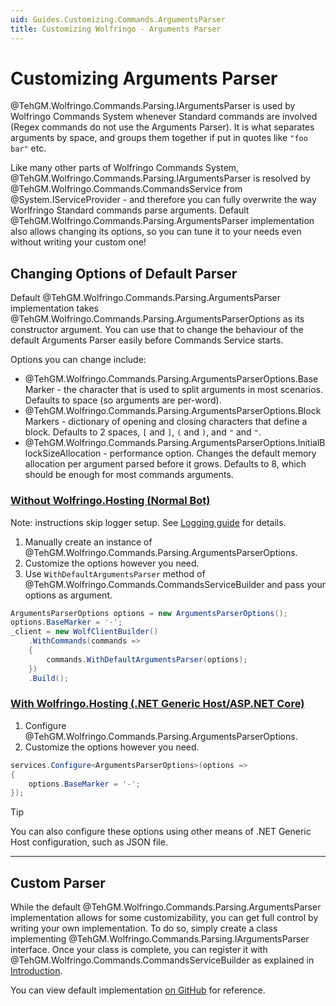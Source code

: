 ```yaml
---
uid: Guides.Customizing.Commands.ArgumentsParser
title: Customizing Wolfringo - Arguments Parser
---
```


# Customizing Arguments Parser
@TehGM.Wolfringo.Commands.Parsing.IArgumentsParser is used by Wolfringo Commands System whenever Standard commands are involved (Regex commands do not use the Arguments Parser). It is what separates arguments by space, and groups them together if put in quotes like `"foo bar"` etc.

Like many other parts of Wolfringo Commands System, @TehGM.Wolfringo.Commands.Parsing.IArgumentsParser is resolved by @TehGM.Wolfringo.Commands.CommandsService from @System.IServiceProvider - and therefore you can fully overwrite the way Worlfringo Standard commands parse arguments. Default @TehGM.Wolfringo.Commands.Parsing.ArgumentsParser implementation also allows changing its options, so you can tune it to your needs even without writing your custom one!

## Changing Options of Default Parser
Default @TehGM.Wolfringo.Commands.Parsing.ArgumentsParser implementation takes @TehGM.Wolfringo.Commands.Parsing.ArgumentsParserOptions as its constructor argument. You can use that to change the behaviour of the default Arguments Parser easily before Commands Service starts.

Options you can change include:
- @TehGM.Wolfringo.Commands.Parsing.ArgumentsParserOptions.BaseMarker - the character that is used to split arguments in most scenarios. Defaults to space (so arguments are per-word).
- @TehGM.Wolfringo.Commands.Parsing.ArgumentsParserOptions.BlockMarkers - dictionary of opening and closing characters that define a block. Defaults to 2 spaces, `[` and `]`, `(` and `)`, and `"` and `"`.
- @TehGM.Wolfringo.Commands.Parsing.ArgumentsParserOptions.InitialBlockSizeAllocation - performance option. Changes the default memory allocation per argument parsed before it grows. Defaults to 8, which should be enough for most commands arguments.

### [Without Wolfringo.Hosting (Normal Bot)](#tab/configuring-normal-bot)
Note: instructions skip logger setup. See [Logging guide](xref:Guides.Features.Logging) for details.
1. Manually create an instance of @TehGM.Wolfringo.Commands.Parsing.ArgumentsParserOptions.
2. Customize the options however you need.
3. Use `WithDefaultArgumentsParser` method of @TehGM.Wolfringo.Commands.CommandsServiceBuilder and pass your options as argument.

```csharp
ArgumentsParserOptions options = new ArgumentsParserOptions();
options.BaseMarker = '-';
_client = new WolfClientBuilder()
    .WithCommands(commands => 
    {
        commands.WithDefaultArgumentsParser(options);
    })
    .Build();
```

### [With Wolfringo.Hosting (.NET Generic Host/ASP.NET Core)](#tab/configuring-hosted-bot)
1. Configure @TehGM.Wolfringo.Commands.Parsing.ArgumentsParserOptions.
2. Customize the options however you need.
```csharp
services.Configure<ArgumentsParserOptions>(options =>
{
    options.BaseMarker = '-';
});
```

> [!TIP]
> You can also configure these options using other means of .NET Generic Host configuration, such as JSON file.

***

## Custom Parser
While the default @TehGM.Wolfringo.Commands.Parsing.ArgumentsParser implementation allows for some customizability, you can get full control by writing your own implementation. To do so, simply create a class implementing @TehGM.Wolfringo.Commands.Parsing.IArgumentsParser interface. Once your class is complete, you can register it with @TehGM.Wolfringo.Commands.CommandsServiceBuilder as explained in [Introduction](xref:Guides.Customizing.Intro).

You can view default implementation [on GitHub](https://github.com/TehGM/Wolfringo/blob/master/Wolfringo.Commands/Parsing/ArgumentsParser.cs) for reference.